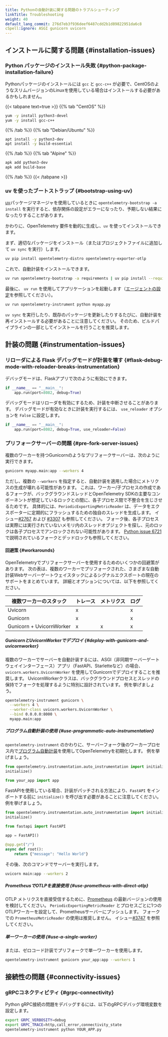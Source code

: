 ```yaml
---
title: Pythonの自動計装に関する問題のトラブルシューティング
linkTitle: Troubleshooting
weight: 40
default_lang_commit: 276d7eb3f936deef6487cdd2b1d89822951da6c8
cSpell:ignore: ASGI gunicorn uvicorn
---
```


## インストールに関する問題 {#installation-issues}

### Python パッケージのインストール失敗 {#python-package-installation-failure}

Pythonパッケージのインストールには `gcc` と `gcc-c++` が必要で、CentOSのようなスリムバージョンのLinuxを使用している場合はインストールする必要があるかもしれません。

<!-- markdownlint-disable blanks-around-fences -->

{{< tabpane text=true >}} {{% tab "CentOS" %}}

```sh
yum -y install python3-devel
yum -y install gcc-c++
```

{{% /tab %}} {{% tab "Debian/Ubuntu" %}}

```sh
apt install -y python3-dev
apt install -y build-essential
```

{{% /tab %}} {{% tab "Alpine" %}}

```sh
apk add python3-dev
apk add build-base
```

{{% /tab %}} {{< /tabpane >}}

### uv を使ったブートストラップ {#bootstrap-using-uv}

[uv](https://docs.astral.sh/uv/)パッケージマネージャを使用しているときに `opentelemetry-bootstrap -a install` を実行すると、依存関係の設定がエラーになったり、予期しない結果になったりすることがあります。

かわりに、OpenTelemetry 要件を動的に生成し、`uv` を使ってインストールできます。

まず、適切なパッケージをインストール（またはプロジェクトファイルに追加して `uv sync` を実行）します。

```sh
uv pip install opentelemetry-distro opentelemetry-exporter-otlp
```

これで、自動計装をインストールできます。

```sh
uv run opentelemetry-bootstrap -a requirements | uv pip install --requirement -
```

最後に、 `uv run` を使用してアプリケーションを起動します（[エージェントの設定](/docs/zero-code/python/#configuring-the-agent)を参照してください）。

```sh
uv run opentelemetry-instrument python myapp.py
```

`uv sync` を実行したり、既存のパッケージを更新したりするたびに、自動計装を再インストールする必要があることに注意してください。
そのため、ビルドパイプラインの一部としてインストールを行うことを推奨します。

## 計装の問題 {#instrumentation-issues}

### リローダによる Flask デバッグモードが計装を壊す {#flask-debug-mode-with-reloader-breaks-instrumentation}

デバッグモードは、Flaskアプリで次のように有効にできます。

```python
if __name__ == "__main__":
    app.run(port=8082, debug=True)
```

デバッグモードはリローダを有効にするため、計装を中断させることがあります。
デバッグモードが有効なときに計装を実行するには、 `use_reloader` オプションを `False` に設定します。

```python
if __name__ == "__main__":
    app.run(port=8082, debug=True, use_reloader=False)
```

### プリフォークサーバーの問題 {#pre-fork-server-issues}

複数のワーカーを持つGunicornのようなプリフォークサーバーは、次のように実行できます。

```sh
gunicorn myapp.main:app --workers 4
```

ただし、複数の `--workers` を指定すると、自動計装を適用した場合にメトリクスの生成が壊れる可能性があります。
これは、ワーカー/子プロセスの作成であるフォークが、バックグラウンドスレッドとOpenTelemetry SDKの主要なコンポーネントが想定しているロックとの間に、各子プロセス間で不整合を生じさせるためです。
具体的には、`PeriodicExportingMetricReader` は、データをエクスポーターに定期的にフラッシュするための独自のスレッドを生成します。
イシュー[#2767](https://github.com/open-telemetry/opentelemetry-python/issues/2767) および [#3307](https://github.com/open-telemetry/opentelemetry-python/issues/3307#issuecomment-1579101152) も参照してください。
フォーク後、各子プロセスは実際には実行されていないメモリ内のスレッドオブジェクトを探し、元のロックは各子プロセスでアンロックされない可能性があります。
[Python issue 6721](https://bugs.python.org/issue6721) で説明されているフォークとデッドロックも参照してください。

#### 回避策 {#workarounds}

OpenTelemetryでプリフォークサーバーを使用するためのいくつかの回避策があります。
次の表は、複数のワーカーでプリフォークされた、さまざまな自動計装Webサーバーゲートウェイスタックによるシグナルエクスポートの現在のサポートをまとめています。
詳細とオプションについては、以下を参照してください。

| 複数ワーカーのスタック   | トレース | メトリクス | ログ |
| ------------------------ | -------- | ---------- | ---- |
| Uvicorn                  | x        |            | x    |
| Gunicorn                 | x        |            | x    |
| Gunicorn + UvicornWorker | x        | x          | x    |

##### GunicornとUvicornWorkerでデプロイ {#deploy-with-gunicorn-and-uvicornworker}

複数のワーカーでサーバーを自動計装するには、ASGI（非同期サーバーゲートウェイインターフェース）アプリ（FastAPI、Starletteなど）の場合、`uvicorn.workers.UvicornWorker` を使用してGunicornでデプロイすることを推奨します。
UvicornWorkerクラスは、バックグラウンドプロセスとスレッドの保持でフォークを処理するように特別に設計されています。
例を挙げましょう。

```sh
opentelemetry-instrument gunicorn \
  --workers 4 \
  --worker-class uvicorn.workers.UvicornWorker \
  --bind 0.0.0.0:8000 \
  myapp.main:app
```

##### プログラム自動計装の使用 {#use-programmatic-auto-instrumentation}

`opentelemetry-instrument` のかわりに、サーバーフォーク後のワーカープロセス内で[プログラム自動計装](https://github.com/open-telemetry/opentelemetry-python-contrib/blob/main/opentelemetry-instrumentation/README.rst#programmatic-auto-instrumentation)を使用してOpenTelemetryを初期化します。
例を挙げましょう。

```python
from opentelemetry.instrumentation.auto_instrumentation import initialize
initialize()

from your_app import app
```

FastAPIを使用している場合、計装がパッチされる方法により、`FastAPI` をインポートする前に `initialize()` を呼び出す必要があることに注意してください。
例を挙げましょう。

```python
from opentelemetry.instrumentation.auto_instrumentation import initialize
initialize()

from fastapi import FastAPI

app = FastAPI()

@app.get("/")
async def root():
    return {"message": "Hello World"}
```

その後、次のコマンドでサーバーを実行します。

```sh
uvicorn main:app --workers 2
```

##### PrometheusでOTLPを直接使用 {#use-prometheus-with-direct-otlp}

OTLP メトリクスを直接受信するために、[Prometheus](/docs/languages/python/exporters/#prometheus-setup) の最新バージョンの使用を検討してください。
`PeriodicExportingMetricReader` とプロセスごとに1つのOTLPワーカーを設定して、Prometheusサーバーにプッシュします。
フォークでの `PrometheusMetricReader` の使用は推奨しません。
イシュー[#3747](https://github.com/open-telemetry/opentelemetry-python/issues/3747) を参照してください。

##### 単一ワーカーの使用 {#use-a-single-worker}

または、ゼロコード計装でプリフォークで単一ワーカーを使用します。

```sh
opentelemetry-instrument gunicorn your_app:app --workers 1
```

## 接続性の問題 {#connectivity-issues}

### gRPCコネクティビティ {#grpc-connectivity}

Python gRPC接続の問題をデバッグするには、以下のgRPCデバッグ環境変数を設定します。

```sh
export GRPC_VERBOSITY=debug
export GRPC_TRACE=http,call_error,connectivity_state
opentelemetry-instrument python YOUR_APP.py
```
